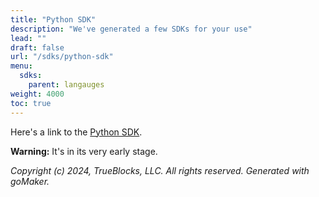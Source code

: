 ```yaml
---
title: "Python SDK"
description: "We've generated a few SDKs for your use"
lead: ""
draft: false
url: "/sdks/python-sdk"
menu: 
  sdks:
    parent: langauges
weight: 4000
toc: true
---
```


Here's a link to the [Python SDK](https://github.com/TrueBlocks/trueblocks-core/blob/master/sdk/python).

**Warning:** It's in its very early stage.

*Copyright (c) 2024, TrueBlocks, LLC. All rights reserved. Generated with goMaker.*
